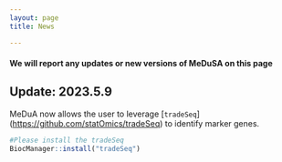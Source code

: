 ```yaml
---
layout: page
title: News

---
```


#### We will report any updates or new versions of MeDuSA on this page
## Update: 2023.5.9
MeDuA now allows the user to leverage [`tradeSeq`] (https://github.com/statOmics/tradeSeq) to identify marker genes.
```r
#Please install the tradeSeq
BiocManager::install("tradeSeq")
```
